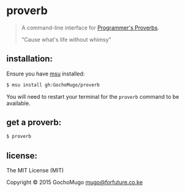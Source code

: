 
# proverb

> A command-line interface for [Programmer's Proverbs](https://github.com/AntJanus/programmers-proverbs).
>
> "Cause what's life without whimsy"


## installation:

Ensure you have [msu](https://github.com/GochoMugo/msu) installed:

```bash
$ msu install gh:GochoMugo/proverb
```

You will need to restart your terminal for the `proverb` command to be available.


## get a proverb:

```bash
$ proverb
```


## license:

The MIT License (MIT)

Copyright &copy; 2015 GochoMugo <mugo@forfuture.co.ke>

